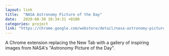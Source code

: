 ```yaml
---
layout: link
title:  "NASA Astronomy Picture of the Day"
date:   2020-08-30 10:34:31 +0100
categories: project
link: "https://chrome.google.com/webstore/detail/nasa-astronomy-picture-of/bechhfglhcdjmemhkmincgemjgcbeifa?hl=en"
---
```

A Chrome extension replacing the New Tab with a gallery of inspiring images from NASA's "Astronomy Picture of the Day".